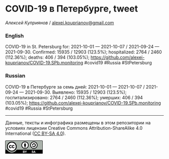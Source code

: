 COVID-19 в Петербурге, tweet
============================

*Алексей Куприянов* /
<a href="mailto:alexei.kouprianov@gmail.com" class="email">alexei.kouprianov@gmail.com</a>

### English

COVID-19 in St. Petersburg for: 2021-10-01 — 2021-10-07 / 2021-09-24 —
2021-09-30. Сonfirmed: 15935 / 12903 (123.5%); hospitalized: 2764 / 2460
(112.36%); deaths: 406 / 394 (103.05%);
<a href="https://github.com/alexei-kouprianov/COVID-19.SPb.monitoring" class="uri">https://github.com/alexei-kouprianov/COVID-19.SPb.monitoring</a>
\#covid19 \#Russia \#StPetersburg

### Russian

COVID-19 в Петербурге за семь дней: 2021-10-01 — 2021-10-07 / 2021-09-24
— 2021-09-30. Выявлено: 15935 / 12903 (123.5%); госпитализировано: 2764
/ 2460 (112.36%); умерших: 406 / 394 (103.05%);
<a href="https://github.com/alexei-kouprianov/COVID-19.SPb.monitoring" class="uri">https://github.com/alexei-kouprianov/COVID-19.SPb.monitoring</a>
\#covid19 \#Russia \#StPetersburg

------------------------------------------------------------------------

Данные, тексты и инфографика размещены в этом репозитории на условиях
лицензии Creative Commons Attribution-ShareAlike 4.0 International ([CC
BY-SA 4.0](https://creativecommons.org/licenses/by-sa/4.0/)).

![](../misc/CC-BY-SA-icon.png "CC-BY-SA")

